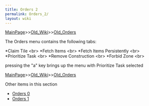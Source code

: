 ```yaml
---
title: Orders 2
permalink: Orders_2/
layout: wiki
---
```


[MainPage](/keeperrl_wiki/ "wikilink")>>[Old_Wiki](/keeperrl_wiki/Old_Wiki "wikilink")>>[Old_Orders](/keeperrl_wiki/Old_Orders "wikilink")

The Orders menu contains the following tabs:

*Claim Tile &lt;br&gt;
*Fetch Items &lt;br&gt;
*Fetch Items Persistently &lt;br&gt;
*Prioritize Task &lt;br&gt;
*Remove Construction &lt;br&gt;
*Forbid Zone &lt;br&gt;

pressing the &quot;a&quot; key brings up the menu with Prioritize Task selected

[MainPage](/keeperrl_wiki/ "wikilink")>>[Old_Wiki](/keeperrl_wiki/Old_Wiki "wikilink")>>[Old_Orders](/keeperrl_wiki/Old_Orders "wikilink")

Other items in this section
-    [Orders 0](/keeperrl_wiki/Orders_0 "wikilink")
-    [Orders 1](/keeperrl_wiki/Orders_1 "wikilink")
